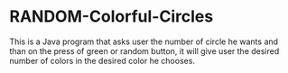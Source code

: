RANDOM-Colorful-Circles
=======================

This is a Java program that asks user the number of circle he wants and than on the press of green or random button, it will give user the desired number of colors in the desired color he chooses.
